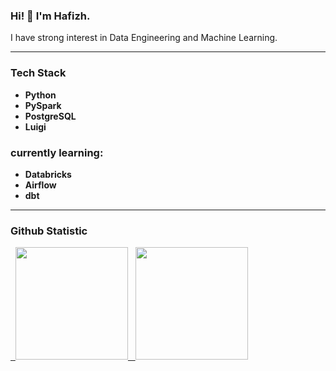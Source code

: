 ### Hi! 👋 I'm Hafizh.
I have strong interest in Data Engineering and Machine Learning.

---

### Tech Stack
* **Python**
* **PySpark** 
* **PostgreSQL**
* **Luigi**
### currently learning:
* **Databricks** 
* **Airflow** 
* **dbt**

---

### Github Statistic
<p align="left">
<a href="https://github.com/21voidx">
  <img height="180em" src="https://github-readme-stats-eight-theta.vercel.app/api?username=21voidx&show_icons=true&theme=algolia&include_all_commits=true&count_private=true"/>
  <img height="180em" src="https://github-readme-stats-eight-theta.vercel.app/api/top-langs/?username=21voidx&layout=compact&langs_count=8&theme=algolia"/>
</a>
</p>

